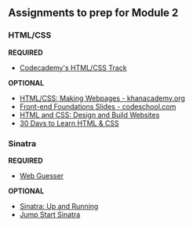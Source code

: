 ## Assignments to prep for Module 2

### HTML/CSS

**REQUIRED**

* [Codecademy's HTML/CSS Track](http://www.codecademy.com/en/tracks/web)

**OPTIONAL**
* [HTML/CSS: Making Webpages - khanacademy.org](https://www.khanacademy.org/computing/computer-programming/html-css)
* [Front-end Foundations Slides - codeschool.com](http://courseware.codeschool.com/front-end-foundations/Front-end-Foundations.pdf)
* [HTML and CSS: Design and Build Websites](http://www.amazon.com/HTML-CSS-Design-Build-Websites/dp/1118008189)
* [30 Days to Learn HTML & CSS](http://webdesign.tutsplus.com/courses/30-days-to-learn-html-css)

### Sinatra

**REQUIRED**

* [Web Guesser](http://tutorials.jumpstartlab.com/projects/web_guesser.html)

**OPTIONAL**

* [Sinatra: Up and Running](http://www.amazon.com/Sinatra-Up-Running-Alan-Harris/dp/1449304230/ref=sr_1_2?ie=UTF8&qid=1422133158&sr=8-2&keywords=sinatra+application)
* [Jump Start Sinatra](http://www.amazon.com/Jump-Start-Sinatra-Darren-Jones/dp/0987332147/ref=sr_1_1?ie=UTF8&qid=1422133181&sr=8-1&keywords=jumpstart+sinatra)
